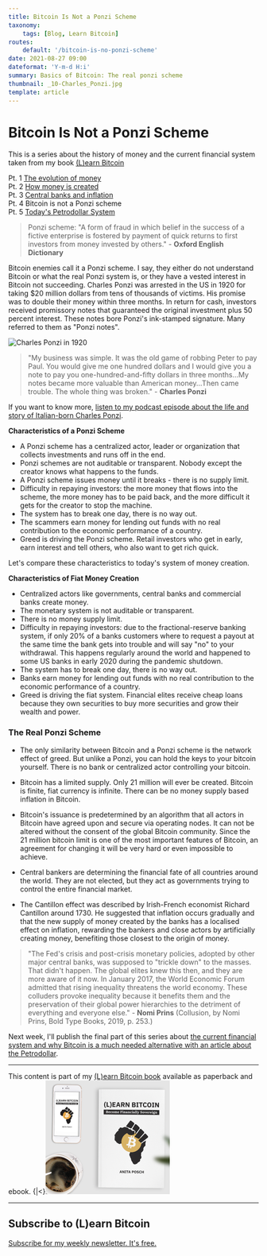 ```yaml
---
title: Bitcoin Is Not a Ponzi Scheme
taxonomy:
    tags: [Blog, Learn Bitcoin]
routes:
    default: '/bitcoin-is-no-ponzi-scheme'
date: 2021-08-27 09:00
dateformat: 'Y-m-d H:i'
summary: Basics of Bitcoin: The real ponzi scheme
thumbnail: _10-Charles_Ponzi.jpg
template: article
---
```


# Bitcoin Is Not a Ponzi Scheme

This is a series about the history of money and the current financial system taken from my book [(L)earn Bitcoin](https://learnbitcoin.link)

Pt. 1 [The evolution of money](https://anitaposch.com/evolution-money)  
Pt. 2 [How money is created](https://anitaposch.com/money-creation)  
Pt. 3 [Central banks and inflation](https://anitaposch.com/inflation)  
Pt. 4 Bitcoin is not a Ponzi scheme   
Pt. 5 [Today's Petrodollar System](https://anitaposch.com/petrodollar-bitcoin)


> Ponzi scheme: "A form of fraud in which belief in the success of a fictive enterprise is fostered by payment of quick returns to first investors from money invested by others." - **Oxford English Dictionary**

Bitcoin enemies call it a Ponzi scheme. I say, they either do not understand Bitcoin or what the real Ponzi system is, or they have a vested interest in Bitcoin not succeeding. Charles Ponzi was arrested in the US in 1920 for taking $20 million dollars from tens of thousands of victims. His promise was to double their money within three months. In return for cash, investors received promissory notes that guaranteed the original investment plus 50 percent interest. These notes bore Ponzi's ink-stamped signature. Many referred to them as "Ponzi notes".

![Charles Ponzi in 1920](assets/_10-Ponzi1920.jpg)

> "My business was simple. It was the old game of robbing Peter to pay Paul. You would give me one hundred dollars and I would give you a note to pay you one-hundred-and-fifty dollars in three months…My notes became more valuable than American money…Then came trouble. The whole thing was broken." - **Charles Ponzi**

If you want to know more, [listen to my podcast episode about the life and story of Italian-born Charles Ponzi](https://anitaposch.com/bitcoin-ponzi-scheme/). 

**Characteristics of a Ponzi Scheme**

* A Ponzi scheme has a centralized actor, leader or organization that collects investments and runs off in the end. 
* Ponzi schemes are not auditable or transparent. Nobody except the creator knows what happens to the funds. 
* A Ponzi scheme issues money until it breaks - there is no supply limit. 
* Difficulty in repaying investors: the more money that flows into the scheme, the more money has to be paid back, and the more difficult it gets for the creator to stop the machine. 
* The system has to break one day, there is no way out.
* The scammers earn money for lending out funds with no real contribution to the economic performance of a country.
* Greed is driving the Ponzi scheme. Retail investors who get in early, earn interest and tell others, who also want to get rich quick.

Let's compare these characteristics to today's system of money creation.

**Characteristics of Fiat Money Creation**

* Centralized actors like governments, central banks and commercial banks create money.
* The monetary system is not auditable or transparent.
* There is no money supply limit.
* Difficulty in repaying investors: due to the fractional-reserve banking system, if only 20% of a banks customers where to request a payout at the same time the bank gets into trouble and will say "no" to your withdrawal. This happens regularly around the world and happened to some US banks in early 2020 during the pandemic shutdown.
* The system has to break one day, there is no way out.
* Banks earn money for lending out funds with no real contribution to the economic performance of a country.
* Greed is driving the fiat system. Financial elites receive cheap loans because they own securities to buy more securities and grow their wealth and power.

### The Real Ponzi Scheme

* The only similarity between Bitcoin and a Ponzi scheme is the network effect of greed. But unlike a Ponzi, you can hold the keys to your bitcoin yourself. There is no bank or centralized actor controlling your bitcoin.

* Bitcoin has a limited supply. Only 21 million will ever be created. Bitcoin is finite, fiat currency is infinite. There can be no money supply based inflation in Bitcoin.

* Bitcoin's issuance is predetermined by an algorithm that all actors in Bitcoin have agreed upon and secure via operating nodes. It can not be altered without the consent of the global Bitcoin community. Since the 21 million bitcoin limit is one of the most important features of Bitcoin, an agreement for changing it will be very hard or even impossible to achieve.

* Central bankers are determining the financial fate of all countries around the world. They are not elected, but they act as governments trying to control the entire financial market. 

* The Cantillon effect was described by Irish-French economist Richard Cantillon around 1730. He suggested that inflation occurs gradually and that the new supply of money created by the banks has a localised effect on inflation, rewarding the bankers and close actors by artificially creating money, benefiting those closest to the origin of money. 

> "The Fed's crisis and post-crisis monetary policies, adopted by other major central banks, was supposed to "trickle down" to the masses. That didn't happen. The global elites knew this then, and they are more aware of it now. In January 2017, the World Economic Forum admitted that rising inequality threatens the world economy. These colluders provoke inequality because it benefits them and the preservation of their global power hierarchies to the detriment of everything and everyone else." - **Nomi Prins** (Collusion, by Nomi Prins, Bold Type Books, 2019, p. 253.)


Next week, I'll publish the final part of this series about [the current financial system and why Bitcoin is a much needed alternative with an article about the Petrodollar](https://anitaposch.com/petrodollar-bitcoin).

---

This content is part of my [(L)earn Bitcoin book](https://learnbitcoin.link) available as paperback and ebook. 
{|<}<img src="../assets/_(L)earn-Bitcoin-book.png" alt="(L)earn Bitcoin" width="250"/>

---
## Subscribe to (L)earn Bitcoin

[Subscribe for my weekly newsletter. It's free.](https://anita.link/weekly)
